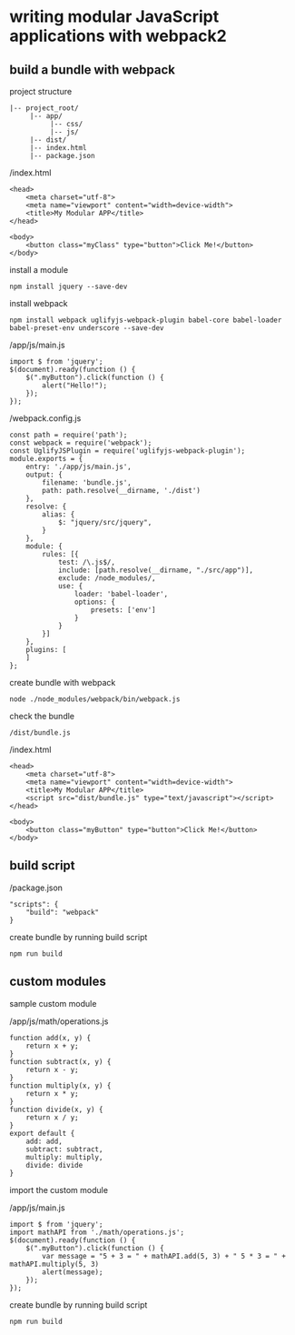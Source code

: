 # writing modular JavaScript applications with webpack2

## build a bundle with webpack

project structure

```
|-- project_root/
     |-- app/
          |-- css/
          |-- js/
     |-- dist/
     |-- index.html
     |-- package.json
```

/index.html

```
<head>
	<meta charset="utf-8">
	<meta name="viewport" content="width=device-width">
	<title>My Modular APP</title>
</head>

<body>
	<button class="myClass" type="button">Click Me!</button>
</body>
```

install a module

```
npm install jquery --save-dev
```

install webpack

```
npm install webpack uglifyjs-webpack-plugin babel-core babel-loader babel-preset-env underscore --save-dev
```

/app/js/main.js

```
import $ from 'jquery';
$(document).ready(function () {
	$(".myButton").click(function () {
		alert("Hello!");
	});
});
```

/webpack.config.js

```
const path = require('path');
const webpack = require('webpack');
const UglifyJSPlugin = require('uglifyjs-webpack-plugin');
module.exports = {
	entry: './app/js/main.js',
	output: {
		filename: 'bundle.js',
		path: path.resolve(__dirname, './dist')
	},
	resolve: {
		alias: {
			$: "jquery/src/jquery",
		}
	},
	module: {
		rules: [{
			test: /\.js$/,
			include: [path.resolve(__dirname, "./src/app")],
			exclude: /node_modules/,
			use: {
				loader: 'babel-loader',
				options: {
					presets: ['env']
				}
			}
		}]
	},
	plugins: [
	]
};
```

create bundle with webpack

```
node ./node_modules/webpack/bin/webpack.js
```

check the bundle

```
/dist/bundle.js
```

/index.html

```
<head>
	<meta charset="utf-8">
	<meta name="viewport" content="width=device-width">
	<title>My Modular APP</title>
	<script src="dist/bundle.js" type="text/javascript"></script>
</head>

<body>
	<button class="myButton" type="button">Click Me!</button>
</body>
```

## build script

/package.json

```
"scripts": {
	"build": "webpack"
}
```

create bundle by running build script 

```
npm run build
```

## custom modules

sample custom module

/app/js/math/operations.js

```
function add(x, y) {
	return x + y;
}
function subtract(x, y) {
	return x - y;
}
function multiply(x, y) {
	return x * y;
}
function divide(x, y) {
	return x / y;
}
export default {
	add: add,
	subtract: subtract,
	multiply: multiply,
	divide: divide
}
```

import the custom module

/app/js/main.js

```
import $ from 'jquery';
import mathAPI from './math/operations.js';
$(document).ready(function () {
	$(".myButton").click(function () {
		var message = "5 + 3 = " + mathAPI.add(5, 3) + " 5 * 3 = " + mathAPI.multiply(5, 3)
		alert(message);
	});
});
```

create bundle by running build script 

```
npm run build
```

